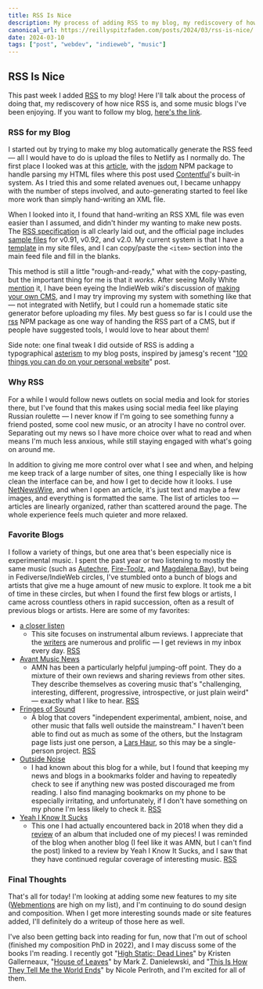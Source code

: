 ```yaml
---
title: RSS Is Nice
description: My process of adding RSS to my blog, my rediscovery of how nice RSS is, and some music blogs I've been enjoying
canonical_url: https://reillyspitzfaden.com/posts/2024/03/rss-is-nice/
date: 2024-03-10
tags: ["post", "webdev", "indieweb", "music"]
---
```


## RSS Is Nice

This past week I added [RSS](https://en.wikipedia.org/wiki/RSS) to my blog! Here I'll talk about the process of doing that, my rediscovery of how nice RSS is, and some music blogs I've been enjoying. If you want to follow my blog, [here's the link](https://reillyspitzfaden.com/blog/feed.xml).

### RSS for my Blog

I started out by trying to make my blog automatically generate the RSS feed — all I would have to do is upload the files to Netlify as I normally do. The first place I looked was at this [article](https://www.contentful.com/blog/generate-blog-rss-feed-with-javascript-and-netlify/), with the [jsdom](https://www.npmjs.com/package/jsdom) NPM package to handle parsing my HTML files where this post used [Contentful](https://www.contentful.com/about-us/)'s built-in system. As I tried this and some related avenues out, I became unhappy with the number of steps involved, and auto-generating started to feel like more work than simply hand-writing an XML file.

When I looked into it, I found that hand-writing an RSS XML file was even easier than I assumed, and didn't hinder my wanting to make new posts. The [RSS specification](https://www.rssboard.org/rss-specification) is all clearly laid out, and the official page includes [sample files](https://www.rssboard.org/rss-specification#sampleFiles) for v0.91, v0.92, and v2.0. My current system is that I have a [template](https://github.com/reillypascal/personalsite/blob/main/reillyspitzfaden/blog/templates/template.xml) in my site files, and I can copy/paste the `<item>` section into the main feed file and fill in the blanks.

This method is still a little "rough-and-ready," what with the copy-pasting, but the important thing for me is that it *works*. After seeing Molly White [mention](https://hachyderm.io/@molly0xfff/111960696197094015) it, I have been eyeing the IndieWeb wiki's discussion of [making your own CMS](https://indieweb.org/content_management_system#Why_write_your_own), and I may try improving my system with something like that — not integrated with Netlify, but I could run a homemade static site generator before uploading my files. My best guess so far is I could use the [rss](https://www.npmjs.com/package/rss) NPM package as one way of handing the RSS part of a CMS, but if people have suggested tools, I would love to hear about them!

Side note: one final tweak I did outside of RSS is adding a typographical [asterism](https://en.wikipedia.org/wiki/Asterism_%28typography%29) to my blog posts, inspired by jamesg's recent "[100 things you can do on your personal website](https://jamesg.blog/2024/02/19/personal-website-ideas/)" post.

### Why RSS

For a while I would follow news outlets on social media and look for stories there, but I've found that this makes using social media feel like playing Russian roulette — I never know if I'm going to see something funny a friend posted, some cool new music, or an atrocity I have no control over. Separating out my news so I have more choice over what to read and when means I'm much less anxious, while still staying engaged with what's going on around me.

In addition to giving me more control over what I see and when, and helping me keep track of a large number of sites, one thing I especially like is how clean the interface can be, and how I get to decide how it looks. I use [NetNewsWire](https://netnewswire.com/), and when I open an article, it's just text and maybe a few images, and everything is formatted the same. The list of articles too — articles are linearly organized, rather than scattered around the page. The whole experience feels much quieter and more relaxed.

### Favorite Blogs

I follow a variety of things, but one area that's been especially nice is experimental music. I spent the past year or two listening to mostly the same music (such as [Autechre](https://autechre.bandcamp.com/album/draft-730), [Fire-Toolz](https://fire-toolz.bandcamp.com/album/rainbow-bridge), and [Magdalena Bay](https://magdalenabay.bandcamp.com/album/mercurial-world)), but being in Fediverse/IndieWeb circles, I've stumbled onto a bunch of blogs and artists that give me a huge amount of new music to explore. It took me a bit of time in these circles, but when I found the first few blogs or artists, I came across countless others in rapid succession, often as a result of previous blogs or artists. Here are some of my favorites:

- [a closer listen](https://acloserlisten.com/)
    - This site focuses on instrumental album reviews. I appreciate that the [writers](https://acloserlisten.com/staff/) are numerous and prolific — I get reviews in my inbox every day. [RSS](https://acloserlisten.com/rss)
- [Avant Music News](https://avantmusicnews.com/)
    - AMN has been a particularly helpful jumping-off point. They do a mixture of their own reviews and sharing reviews from other sites. They describe themselves as covering music that's "challenging, interesting, different, progressive, introspective, or just plain weird" — exactly what I like to hear. [RSS](https://avantmusicnews.com/rss)
- [Fringes of Sound](http://www.onthefringesofsound.com/)
    - A blog that covers "independent experimental, ambient, noise, and other music that falls well outside the mainstream." I haven't been able to find out as much as some of the others, but the Instagram page lists just one person, a [Lars Haur](https://www.instagram.com/lars_haur/), so this may be a single-person project. [RSS](https://www.onthefringesofsound.com/feeds/posts/default?alt=rss)
- [Outside Noise](https://www.outsidenoise.org/reviews/)
    - I had known about this blog for a while, but I found that keeping my news and blogs in a bookmarks folder and having to repeatedly check to see if anything new was posted discouraged me from reading. I also find managing bookmarks on my phone to be especially irritating, and unfortunately, if I don't have something on my phone I'm less likely to check it. [RSS](https://www.outsidenoise.org/reviews?format=rss)
- [Yeah I Know It Sucks](https://yeahiknowitsucks.wordpress.com/)
    - This one I had actually encountered back in 2018 when they did a [review](https://yeahiknowitsucks.wordpress.com/2018/01/04/how-things-are-made-with-reilly-spitzfaden-jamie-vandermolen-maurice-rickard-and-an-eel/) of an album that included one of my pieces! I was reminded of the blog when another blog (I feel like it was AMN, but I can't find the post) linked to a review by Yeah I Know It Sucks, and I saw that they have continued regular coverage of interesting music. [RSS](https://yeahiknowitsucks.wordpress.com/rss)

### Final Thoughts

That's all for today! I'm looking at adding some new features to my site ([Webmentions](https://en.wikipedia.org/wiki/Webmention) are high on my list), and I'm continuing to do sound design and composition. When I get more interesting sounds made or site features added, I'll definitely do a writeup of those here as well.

I've also been getting back into reading for fun, now that I'm out of school (finished my composition PhD in 2022), and I may discuss some of the books I'm reading. I recently got "[High Static; Dead Lines](http://www.kristengallerneaux.com/high-static-dead-lines)" by Kristen Gallerneaux, "[House of Leaves](https://en.wikipedia.org/wiki/House_of_Leaves)" by Mark Z. Danielewski, and "[This Is How They Tell Me the World Ends](https://en.wikipedia.org/wiki/This_Is_How_They_Tell_Me_the_World_Ends)" by Nicole Perlroth, and I'm excited for all of them.
